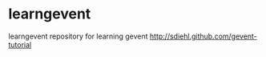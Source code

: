 learngevent
===========

learngevent
repository for learning gevent
http://sdiehl.github.com/gevent-tutorial

